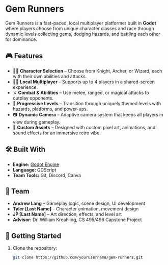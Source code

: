 # Gem Runners

Gem Runners is a fast-paced, local multiplayer platformer built in **Godot** where players choose from unique character classes and race through dynamic levels collecting gems, dodging hazards, and battling each other for dominance.

## 🎮 Features

- 🧙‍♂️ **Character Selection** – Choose from Knight, Archer, or Wizard, each with their own abilities and attacks.
- 🏃‍♂️ **Local Multiplayer** – Supports up to 4 players in a shared-screen experience.
- ⚔️ **Combat & Abilities** – Use melee, ranged, or magical attacks to outplay opponents.
- 🌄 **Progressive Levels** – Transition through uniquely themed levels with hazards, platforms, and power-ups.
- 📷 **Dynamic Camera** – Adaptive camera system that keeps all players in view during gameplay.
- 🎨 **Custom Assets** – Designed with custom pixel art, animations, and sound effects for an immersive retro vibe.

## 🛠️ Built With

- **Engine:** [Godot Engine](https://godotengine.org/)
- **Language:** GDScript
- **Team Tools:** Git, Discord, Canva

## 🧠 Team

- **Andrew Lang** – Gameplay logic, scene design, UI development
- **Tyler [Last Name]** – Character animation, movement design
- **JP [Last Name]** – Art direction, effects, and level art
- **Advisor:** Dr. William Kreahling, CS 495/496 Capstone Project

## 🚀 Getting Started

1. Clone the repository:
   ```bash
   git clone https://github.com/yourusername/gem-runners.git
